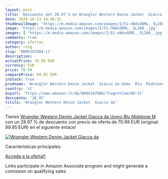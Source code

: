 ```yaml
---
layout: post
title: 'Descuento del 28.97 % en Wrangler Western Denim Jacket  Giacca da'
date: 2020-10-13 14:46:31
thumbnailImage: 'https://m.media-amazon.com/images/I/51-nNdvd8ML._SL200_.jpg'
image: 'https://m.media-amazon.com/images/I/51-nNdvd8ML._SL200_.jpg'
images: [ 'https://m.media-amazon.com/images/I/51-nNdvd8ML._SL200_.jpg' ]
comments: true
category: ofertas
author: ring
slug: 'B004JO7GB4-it'
description:
actualPrice: 70.99 EUR
currency: EUR
price: 70.99
comparePrice: 99.95 EUR
inStock: true
prodname: 'Wrangler Western Denim Jacket  Giacca da Uomo  Blu  Midstone   M'
country: 'it'
buyurl: 'https://www.amazon.it/dp/B004JO7GB4/?tag=tolees00-21'
descuento: '28.97'
titulo: 'Wrangler Western Denim Jacket  Giacca da'
---
```


Tienes [Wrangler Western Denim Jacket  Giacca da Uomo  Blu  Midstone   M](https://www.amazon.it/dp/B004JO7GB4/?tag=tolees00-21) con un 28.97 % de descuento con precio de oferta de 70.99 EUR (original: 99.95 EUR) en el siguiente enlace!

[![Wrangler Western Denim Jacket  Giacca da](https://m.media-amazon.com/images/I/51-nNdvd8ML._SL200_.jpg)](https://www.amazon.it/dp/B004JO7GB4/?tag=tolees00-21)

Características principales:


[Accede a la oferta!!](https://www.amazon.it/dp/B004JO7GB4/?tag=tolees00-21)

Links participate in Amazon Associate program and might generate a comission on qualifying sales


